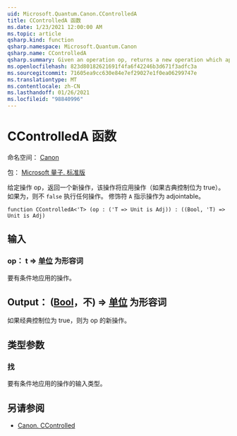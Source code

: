 ```yaml
---
uid: Microsoft.Quantum.Canon.CControlledA
title: CControlledA 函数
ms.date: 1/23/2021 12:00:00 AM
ms.topic: article
qsharp.kind: function
qsharp.namespace: Microsoft.Quantum.Canon
qsharp.name: CControlledA
qsharp.summary: Given an operation op, returns a new operation which applies the op if a classical control bit is true. If `false`, nothing happens. The modifier `A` indicates that the operation is adjointable.
ms.openlocfilehash: 823d80182621691f4fa6f42246b3d671f3adfc3a
ms.sourcegitcommit: 71605ea9cc630e84e7ef29027e1f0ea06299747e
ms.translationtype: MT
ms.contentlocale: zh-CN
ms.lasthandoff: 01/26/2021
ms.locfileid: "98840996"
---
```

# <a name="ccontrolleda-function"></a>CControlledA 函数

命名空间： [Canon](xref:Microsoft.Quantum.Canon)

包： [Microsoft 量子. 标准版](https://nuget.org/packages/Microsoft.Quantum.Standard)


给定操作 op，返回一个新操作，该操作将应用操作（如果古典控制位为 true）。 如果为，则不 `false` 执行任何操作。
修饰符 `A` 指示操作为 adjointable。

```qsharp
function CControlledA<'T> (op : ('T => Unit is Adj)) : ((Bool, 'T) => Unit is Adj)
```


## <a name="input"></a>输入

### <a name="op--t--unit--is-adj"></a>op： t => [单位](xref:microsoft.quantum.lang-ref.unit)  为形容词

要有条件地应用的操作。



## <a name="output--boolt--unit--is-adj"></a>Output： ([Bool](xref:microsoft.quantum.lang-ref.bool)，不) => [单位](xref:microsoft.quantum.lang-ref.unit)  为形容词

如果经典控制位为 true，则为 op 的新操作。

## <a name="type-parameters"></a>类型参数

### <a name="t"></a>找

要有条件地应用的操作的输入类型。

## <a name="see-also"></a>另请参阅

- [Canon. CControlled](xref:Microsoft.Quantum.Canon.CControlled)